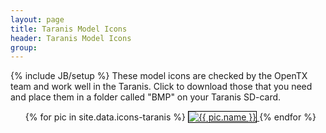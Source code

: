 ```yaml
---
layout: page
title: Taranis Model Icons 
header: Taranis Model Icons
group:
---
```

{% include JB/setup %}
These model icons are checked by the OpenTX team and work well in the Taranis. Click to download those that you need and place them in a folder called "BMP" on your Taranis SD-card.

<ul>
{% for pic in site.data.icons-taranis %}
<a href="assets/images/icons-taranis/{{ pic.name }}" download="{{ pic.name }}" title="{{ pic.name }}">
   <img src="assets/images/icons-taranis/{{ pic.name }}" alt="{{ pic.name }}" style="border:1px solid black" />
</a> 
{% endfor %}
</ul>

